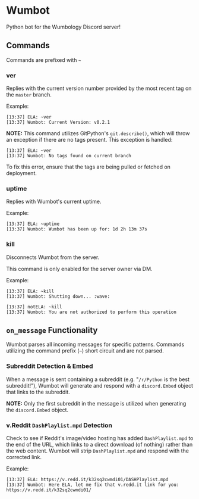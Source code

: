 # Wumbot
Python bot for the Wumbology Discord server!

## Commands
Commands are prefixed with `~`

### ver
Replies with the current version number provided by the most recent tag on the `master` branch.

Example:
```
[13:37] ELA: ~ver
[13:37] Wumbot: Current Version: v0.2.1
```

**NOTE:** This command utilizes GitPython's `git.describe()`, which will throw an exception if there are no tags present. This exception is handled:

```
[13:37] ELA: ~ver
[13:37] Wumbot: No tags found on current branch
```

To fix this error, ensure that the tags are being pulled or fetched on deployment.

### uptime
Replies with Wumbot's current uptime.

Example:
```
[13:37] ELA: ~uptime
[13:37] Wumbot: Wumbot has been up for: 1d 2h 13m 37s
```

### kill
Disconnects Wumbot from the server.

This command is only enabled for the server owner via DM.

Example:
```
[13:37] ELA: ~kill
[13:37] Wumbot: Shutting down... :wave:
```

```
[13:37] notELA: ~kill
[13:37] Wumbot: You are not authorized to perform this operation
```

## `on_message` Functionality
Wumbot parses all incoming messages for specific patterns. Commands utilizing the command prefix (`~`) short circuit and are not parsed.

### Subreddit Detection & Embed
When a message is sent containing a subreddit (e.g. "`/r/Python` is the best subreddit!"), Wumbot will generate and respond with a `discord.Embed` object that links to the subreddit.

**NOTE:** Only the first subreddit in the message is utilized when generating the `discord.Embed` object.

### v.Reddit `DashPlaylist.mpd` Detection
Check to see if Reddit's image/video hosting has added `DashPlaylist.mpd` to the end of the URL, which links to a direct download (of nothing) rather than the web content. Wumbot will strip `DashPlaylist.mpd` and respond with the corrected link.

Example:
```
[13:37] ELA: https://v.redd.it/k32sq2cwmdi01/DASHPlaylist.mpd
[13:37] Wumbot: Here ELA, let me fix that v.redd.it link for you: https://v.redd.it/k32sq2cwmdi01/
```
